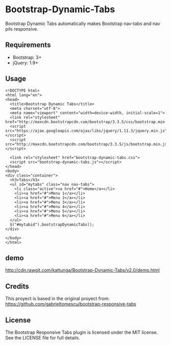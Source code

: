 # Bootstrap-Dynamic-Tabs

Bootstrap Dynamic Tabs automatically makes Bootstrap nav-tabs and nav pils responsive.

## Requirements
- Bootstrap: 3+
- jQuery: 1.9+

## Usage

```
<!DOCTYPE html>
<html lang="en">
<head>
  <title>Bootstrap Dynamic Tabs</title>
  <meta charset="utf-8">
  <meta name="viewport" content="width=device-width, initial-scale=1">
  <link rel="stylesheet" href="http://maxcdn.bootstrapcdn.com/bootstrap/3.3.5/css/bootstrap.min.css">
  <script src="https://ajax.googleapis.com/ajax/libs/jquery/1.11.3/jquery.min.js"></script>
  <script src="http://maxcdn.bootstrapcdn.com/bootstrap/3.3.5/js/bootstrap.min.js"></script>

  <link rel="stylesheet" href="bootstrap-dynamic-tabs.css">
  <script src="bootstrap-dynamic-tabs.js"></script>
</head>
<body>
<div class="container">
  <h3>Tabs</h3>
  <ul id="mytabs" class="nav nav-tabs">
    <li class="active"><a href="#">Home</a></li>
    <li><a href="#">Menu 1</a></li>
    <li><a href="#">Menu 2</a></li>
    <li><a href="#">Menu 3</a></li>
    <li><a href="#">Menu 4</a></li>
    <li><a href="#">Menu 5</a></li>
    <li><a href="#">Menu 6</a></li>
  </ul>
  $("#mytabid").bootstrapDynamicTabs();
</div>

</body>
</html>
```

## demo
http://cdn.rawgit.com/kattunga/Bootstrap-Dynamic-Tabs/v2.0/demo.html

## Credits
This proyect is based in the original proyect from: https://github.com/gabrieltomescu/bootstrap-responsive-tabs

## License
The Bootstrap Responsive Tabs plugin is licensed under the MIT license. See the LICENSE file for full details.
